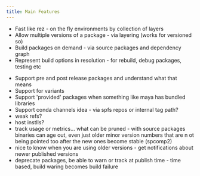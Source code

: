 ```yaml
---
title: Main Features
---
```


* Fast like rez - on the fly environments by collection of layers
* Allow multiple versions of a package - via layering (works for versioned so)
* Build packages on demand - via source packages and dependency graph
* Represent build options in resolution - for rebuild, debug packages, testing etc
- Support pre and post release packages and understand what that means
- Support for variants
- Support 'provided' packages when something like maya has bundled libraries
- Support conda channels idea - via spfs repos or internal tag path?
- weak refs?
- host instlls?
- track usage or metrics... what can be pruned - with source packages binaries can age out, even just older minor version numbers that are n ot being pointed too after the new ones become stable (spcomp2)
- nice to know when you are using older versions - get notifications about newer published versions
- deprecate packages, be able to warn or track at publish time - time based, build waring becomes build failure
